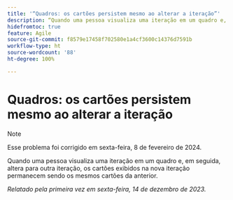 ```yaml
---
title: '“Quadros: os cartões persistem mesmo ao alterar a iteração”'
description: “Quando uma pessoa visualiza uma iteração em um quadro e, em seguida, altera para outra iteração, os cartões exibidos na nova iteração permanecem sendo os mesmos cartões da anterior.”
hidefromtoc: true
feature: Agile
source-git-commit: f8579e17458f702580e1a4cf3600c14376d7591b
workflow-type: ht
source-wordcount: '88'
ht-degree: 100%

---
```



# Quadros: os cartões persistem mesmo ao alterar a iteração

>[!NOTE]
>
>Esse problema foi corrigido em sexta-feira, 8 de fevereiro de 2024.

Quando uma pessoa visualiza uma iteração em um quadro e, em seguida, altera para outra iteração, os cartões exibidos na nova iteração permanecem sendo os mesmos cartões da anterior.

_Relatado pela primeira vez em sexta-feira, 14 de dezembro de 2023._
